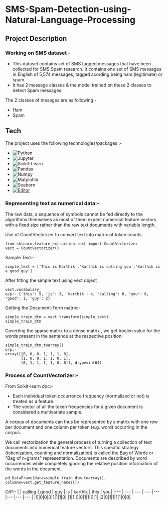 # SMS-Spam-Detection-using-Natural-Language-Processing
## Project Description
### Working on SMS dataset - 

* This dataset contains set of SMS tagged messages that have been collected for SMS Spam research. It contains one set of SMS messages in English of 5,574 messages, tagged acording being ham (legitimate) or spam.
* It has 2 message classes & the model trained on these 2 classes to detect Spam messages.
 
The 2 classes of mesages are as following:- 
* Ham
* Spam

## Tech
The project uses the following technologies/packages :- 

- ![Python](https://img.shields.io/badge/-Python-black?style=flat-square&logo=Python)
- ![Jupyter](https://img.shields.io/badge/Jupyter-F37626.svg?&style=for-the-badge&logo=Jupyter&logoColor=white)
- ![Scikit-Learn](https://img.shields.io/badge/scikit_learn-F7931E?style=for-the-badge&logo=scikit-learn&logoColor=white)
- ![Pandas](https://img.shields.io/badge/-Pandas-black?style=flat-square&logo=Pandas)
- ![Numpy](https://img.shields.io/badge/-Numpy-black?style=flat-square&logo=Numpy)
- ![Matplotlib](https://img.shields.io/badge/-Matplotlib-black?style=flat-square&logo=Matplotlib)
- ![Seaborn](https://img.shields.io/badge/-Seaborn-black?logo=seaborn&logoColor=white)
- [![Editor](https://img.shields.io/badge/Editor-VSCode-blue?style=flat-square&logo=visual-studio-code&logoColor=white)](https://code.visualstudio.com/)

### Representing text as numerical data:-
The raw data, a sequence of symbols cannot be fed directly to the algorithms themselves as most of them expect numerical feature vectors with a fixed size rather than the raw text documents with variable length.

Use of CountVectorizer to convert text into matrix of token counts.
 
```
from sklearn.feature_extraction.text import CountVectorizer
vect = CountVectorizer()
```
Sample Text:-
```
simple_text = ['This is Karthik','Karthik is calling you','Karthik is a good guy']
```
After fitting the simple text using vect object
```
vect.vocabulary_
o/p:- {'this': 5, 'is': 3, 'karthik': 4, 'calling': 0, 'you': 6, 'good': 1, 'guy': 2}
```

Getting the Document-Term matrix:-
```
simple_train_dtm = vect.transform(simple_text)
simple_train_dtm
```
Coverting the sparse matrix to a dense matrix , we get boolen value for the words present in the sentence at the respective position.
```
simple_train_dtm.toarray()
o/p:-
array([[0, 0, 0, 1, 1, 1, 0],
       [1, 0, 0, 1, 1, 0, 1],
       [0, 1, 1, 1, 1, 0, 0]], dtype=int64)
```

### Process of CountVectorizer:-
From Scikit-learn doc:-
- Each individual token occurrence frequency (normalized or not) is treated as a feature.
- The vector of all the token frequencies for a given document is considered a multivariate sample.

A corpus of documents can thus be represented by a matrix with one row per document and one column per token (e.g. word) occurring in the corpus.

We call vectorization the general process of turning a collection of text documents into numerical feature vectors. This specific strategy (tokenization, counting and normalization) is called the Bag of Words or "Bag of n-grams" representation. Documents are described by word occurrences while completely ignoring the relative position information of the words in the document.
```
pd.DataFrame(data=simple_train_dtm.toarray(), columns=vect.get_feature_names())
```
O/P:-
|  | calling | good  | guy | is  | karthik |  this  | you|
|--- | --- | --- | --- |--- |--- |--- |--- |
|0|0|0|0|1|1|1|0|
|1|1|0|0|1|1|0|1|
|2|0|1|1|1|1|0|0|

